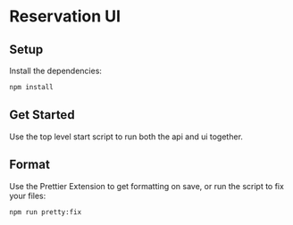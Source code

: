 # Reservation UI

## Setup

Install the dependencies:

```bash
npm install
```

## Get Started

Use the top level start script to run both the api and ui together.

## Format

Use the Prettier Extension to get formatting on save, or run the script to fix your files:

```sh
npm run pretty:fix
```
